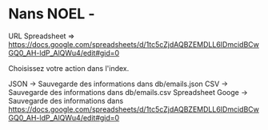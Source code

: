 # Nans NOEL - 

URL Spreadsheet => https://docs.google.com/spreadsheets/d/1tc5cZjdAQBZEMDLL6IDmcidBCwGQ0_AH-ldP_AlQWu4/edit#gid=0

Choisissez votre action dans l'index.

JSON -> Sauvegarde des informations dans db/emails.json
CSV ->  Sauvegarde des informations dans db/emails.csv
Spreadsheet Googe -> Sauvegarde des informations dans https://docs.google.com/spreadsheets/d/1tc5cZjdAQBZEMDLL6IDmcidBCwGQ0_AH-ldP_AlQWu4/edit#gid=0

